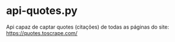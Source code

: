 # api-quotes.py
Api capaz de captar quotes (citações) de todas as páginas do site: https://quotes.toscrape.com/
